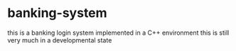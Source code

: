 # banking-system
this is a banking login system implemented in a C++ environment this is still very much in a developmental state 

